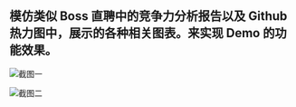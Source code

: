 ## 模仿类似 Boss 直聘中的竞争力分析报告以及 Github 热力图中，展示的各种相关图表。来实现 Demo 的功能效果。

![截图一](https://upload-images.jianshu.io/upload_images/633041-1518771a4ae02e3e.jpeg?imageMogr2/auto-orient/strip%7CimageView2/2/w/400)

![截图二](https://upload-images.jianshu.io/upload_images/633041-43d1137054d92eb4.jpeg?imageMogr2/auto-orient/strip%7CimageView2/2/w/400)